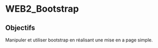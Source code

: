 # WEB2_Bootstrap

## Objectifs
Manipuler et utiliser bootstrap en réalisant une mise en a page simple.
